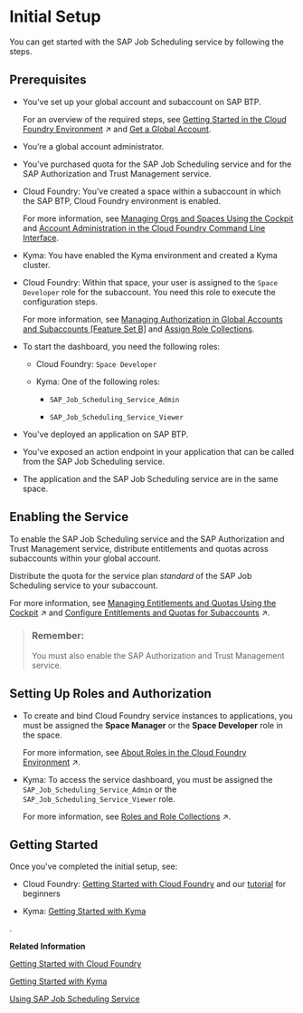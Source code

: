 <!-- loio0adb6552e0914958a7a68f0ddbedfd32 -->

# Initial Setup

You can get started with the SAP Job Scheduling service by following the steps.



<a name="loio0adb6552e0914958a7a68f0ddbedfd32__section_wkn_wmn_sjb"/>

## Prerequisites

-   You've set up your global account and subaccount on SAP BTP.

    For an overview of the required steps, see [Getting Started in the Cloud Foundry Environment](https://help.sap.com/viewer/65de2977205c403bbc107264b8eccf4b/Cloud/en-US/b328cc89ea14484d9655b8cfb8efb508.html "Get onboarded in the Cloud Foundry environment of SAP BTP. Follow the workflows for trial or customer accounts or subscribe to business applications.") :arrow_upper_right: and [Get a Global Account](https://help.sap.com/viewer/65de2977205c403bbc107264b8eccf4b/Cloud/en-US/d61c2819034b48e68145c45c36acba6e.html).

-   You’re a global account administrator.

-   You've purchased quota for the SAP Job Scheduling service and for the SAP Authorization and Trust Management service.

-   Cloud Foundry: You’ve created a space within a subaccount in which the SAP BTP, Cloud Foundry environment is enabled.

    For more information, see [Managing Orgs and Spaces Using the Cockpit](https://help.sap.com/viewer/65de2977205c403bbc107264b8eccf4b/Cloud/en-US/c4c25cc63ac845779f76202360f98694.html) and [Account Administration in the Cloud Foundry Command Line Interface](https://help.sap.com/viewer/65de2977205c403bbc107264b8eccf4b/Cloud/en-US/927377f33f9b42be9f1b610ef5c33355.html).

-   Kyma: You have enabled the Kyma environment and created a Kyma cluster.

-   Cloud Foundry: Within that space, your user is assigned to the `Space Developer` role for the subaccount. You need this role to execute the configuration steps.

    For more information, see [Managing Authorization in Global Accounts and Subaccounts \[Feature Set B\]](https://help.sap.com/viewer/65de2977205c403bbc107264b8eccf4b/Cloud/en-US/0039cf082d3d43eba9200fe15647922a.html) and [Assign Role Collections](https://help.sap.com/viewer/65de2977205c403bbc107264b8eccf4b/Cloud/en-US/9e1bf57130ef466e8017eab298b40e5e.html).

-   To start the dashboard, you need the following roles:

    -   Cloud Foundry: `Space Developer`

    -   Kyma: One of the following roles:

        -   `SAP_Job_Scheduling_Service_Admin`

        -   `SAP_Job_Scheduling_Service_Viewer`



-   You've deployed an application on SAP BTP.

-   You've exposed an action endpoint in your application that can be called from the SAP Job Scheduling service.

-   The application and the SAP Job Scheduling service are in the same space.




<a name="loio0adb6552e0914958a7a68f0ddbedfd32__section_q4q_wmn_sjb"/>

## Enabling the Service

To enable the SAP Job Scheduling service and the SAP Authorization and Trust Management service, distribute entitlements and quotas across subaccounts within your global account.

Distribute the quota for the service plan *standard* of the SAP Job Scheduling service to your subaccount.

For more information, see [Managing Entitlements and Quotas Using the Cockpit](https://help.sap.com/viewer/65de2977205c403bbc107264b8eccf4b/Cloud/en-US/c8248745dde24afb91479361de336111.html "When you purchase an enterprise account, you are entitled to use a specific set of resources, such as the amount of memory that can be allocated to your applications.") :arrow_upper_right: and [Configure Entitlements and Quotas for Subaccounts](https://help.sap.com/viewer/65de2977205c403bbc107264b8eccf4b/Cloud/en-US/5ba357b4fa1e4de4b9fcc4ae771609da.html "Assign entitlements to subaccounts by adding service plans and distribute the quotas available in your global account to your subaccounts using the SAP BTP cockpit.") :arrow_upper_right:.

> ### Remember:  
> You must also enable the SAP Authorization and Trust Management service.



<a name="loio0adb6552e0914958a7a68f0ddbedfd32__section_bys_bnn_sjb"/>

## Setting Up Roles and Authorization

-   To create and bind Cloud Foundry service instances to applications, you must be assigned the **Space Manager** or the **Space Developer** role in the space.

    For more information, see [About Roles in the Cloud Foundry Environment](https://help.sap.com/viewer/65de2977205c403bbc107264b8eccf4b/Cloud/en-US/09076385086b4da3bd1808d5ef572862.html "Roles determine which features users can view and access, and which actions they can initiate.") :arrow_upper_right:.

-   Kyma: To access the service dashboard, you must be assigned the `SAP_Job_Scheduling_Service_Admin` or the `SAP_Job_Scheduling_Service_Viewer` role.

    For more information, see [Roles and Role Collections](https://help.sap.com/viewer/ae8e8427ecdf407790d96dad93b5f723/Cloud/en-US/14a877c6e2f14832999df500ffa6e05e.html "Usually a role collection consists of one or multiple roles. You can use the SAP BTP cockpit to add or remove roles.") :arrow_upper_right:.




<a name="loio0adb6552e0914958a7a68f0ddbedfd32__section_fj2_g45_sjb"/>

## Getting Started

Once you've completed the initial setup, see:

-   Cloud Foundry: [Getting Started with Cloud Foundry](30---Getting-Started/getting-started-with-cloud-foundry-02e4e8b.md) and our [tutorial](https://blogs.sap.com/2019/11/25/using-job-scheduler-in-sap-cloud-platform-0-intro-and-prep/) for beginners

-   Kyma: [Getting Started with Kyma](getting-started-with-kyma-8d30095.md)


.

**Related Information**  


[Getting Started with Cloud Foundry](30---Getting-Started/getting-started-with-cloud-foundry-02e4e8b.md "Once you've completed the initial setup for SAP Job Scheduling service, to use the service you create a Cloud Foundry service instance and bind it to your application.")

[Getting Started with Kyma](getting-started-with-kyma-8d30095.md "Create a service instance in Kyma.")

[Using SAP Job Scheduling Service](40---Using-JOB-SCHDULR-TITLE/using-sap-job-scheduling-service-9d48597.md "Define and manage one-time and recurring jobs using flexible schedules.")

